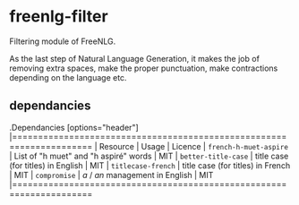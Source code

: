 # freenlg-filter

Filtering module of FreeNLG. 

As the last step of Natural Language Generation, it makes the job of removing extra spaces, make the proper punctuation, make contractions depending on the language etc.

## dependancies

.Dependancies
[options="header"]
|=====================================================================
| Resource | Usage | Licence
| `french-h-muet-aspire` | List of "h muet" and "h aspiré" words | MIT
| `better-title-case` | title case (for titles) in English | MIT
| `titlecase-french` | title case (for titles) in French | MIT
| `compromise` | _a_ / _an_ management in English | MIT
|=====================================================================

